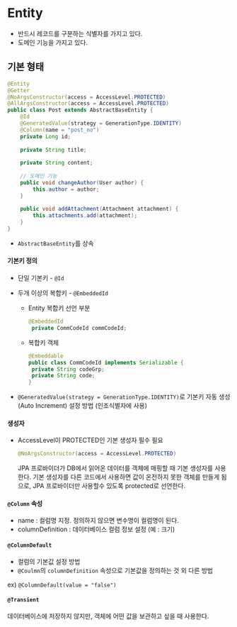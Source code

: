 # Entity
* 반드시 레코드를 구분하는 식별자를 가지고 있다.
* 도메인 기능을 가지고 있다.

## 기본 형태

```java
@Entity
@Getter
@NoArgsConstructor(access = AccessLevel.PROTECTED)  
@AllArgsConstructor(access = AccessLevel.PROTECTED)
public class Post extends AbstractBaseEntity { 
	@Id
	@GeneratedValue(strategy = GenerationType.IDENTITY)
	@Column(name = "post_no")  
	private Long id;
	
	private String title;
	
	private String content;
	
	// 도메인 기능
	public void changeAuthor(User author) {  
		this.author = author;  
	}  
  
	public void addAttachment(Attachment attachment) {  
		this.attachments.add(attachment);  
	}
}
```
* `AbstractBaseEntity`를 상속

#### 기본키 정의
* 단일 기본키 - `@Id` 
* 두개 이상의 복합키 - `@EmbeddedId`
	* Entity 복합키 선언 부분

		```java
		@EmbeddedId  
		 private CommCodeId commCodeId;
		```
	
	* 복합키 객체

		```java
		@Embeddable  
		public class CommCodeId implements Serializable {
		 private String codeGrp;
		 private String code;
		}
		```

* `@GeneratedValue(strategy = GenerationType.IDENTITY)`로 기본키 자동 생성 (Auto Increment) 설정 방법 (인조식별자에 사용)

#### 생성자
* AccessLevel이 PROTECTED인 기본 생성자 필수 필요
	```java 
	@NoArgsConstructor(access = AccessLevel.PROTECTED)  
	```
	 JPA 프로바이더가 DB에서 읽어온 데이터를 객체에 매핑할 때 기본 생성자를 사용한다. 
	기본 생성자를 다른 코드에서 사용하면 값이 온전하지 못한 객체를 만들게 됨으로, JPA 프로바이더만 사용할수 있도록 protected로 선언한다. 
	
#### `@Column` 속성
* name : 컬럼명 지정. 정의하지 않으면 변수명이 컬럼명이 된다. 
* columnDefinition : 데이터베이스 컬럼 정보 설정 (예 : 크기)

#### `@ColumnDefault`
* 컬럼의 기본값 설정 방법 
* `@Coulmn`의 `columnDefinition` 속성으로 기본값을 정의하는 것 외 다른 방법 

ex) `@ColumnDefault(value = "false")`

#### `@Transient`
데이터베이스에 저장하지 않지만, 객체에 어떤 값을 보관하고 싶을 때 사용한다.